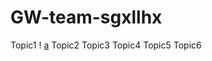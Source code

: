# GW-team-sgxllhx

Topic1
! [a](https://github.com/sunhui22/GW-team-sgxllhx/blob/main/figures/%E6%88%AA%E5%B1%8F2022-02-18%2022.28.18.png)
Topic2
Topic3
Topic4
Topic5
Topic6
